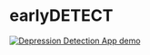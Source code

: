 # earlyDETECT
[![Depression Detection App demo](http://img.youtube.com/vi/k5R3xtf2gWU/0.jpg)](http://www.youtube.com/watch?v=k5R3xtf2gWU "Demo of Web Application Depression detection")
